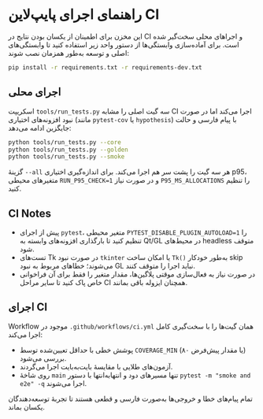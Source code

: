 # راهنمای اجرای پایپ‌لاین CI

این مخزن برای اطمینان از یکسان بودن نتایج در CI و اجراهای محلی سخت‌گیر شده است. برای آماده‌سازی وابستگی‌ها از دستور واحد زیر استفاده کنید تا وابستگی‌های اصلی و توسعه به‌طور همزمان نصب شوند:

```bash
pip install -r requirements.txt -r requirements-dev.txt
```

## اجرای محلی

اسکریپت `tools/run_tests.py` سه گیت اصلی را مشابه CI اجرا می‌کند اما در صورت نبود افزونه‌های اختیاری (مانند `pytest-cov` یا `hypothesis`) با پیام فارسی و حالت جایگزین ادامه می‌دهد:

```bash
python tools/run_tests.py --core
python tools/run_tests.py --golden
python tools/run_tests.py --smoke
```

گزینهٔ `--all` هر سه گیت را پشت سر هم اجرا می‌کند. برای اندازه‌گیری اختیاری p95، متغیرهای محیطی `RUN_P95_CHECK=1` و در صورت نیاز `P95_MS_ALLOCATIONS` را تنظیم کنید.

## CI Notes

- پیش از اجرای `pytest`، متغیر محیطی `PYTEST_DISABLE_PLUGIN_AUTOLOAD=1` را تنظیم کنید تا بارگذاری افزونه‌های وابسته به Qt/GL در محیط‌های headless متوقف شود.
- تست‌های Tk در صورت نبود `tkinter` یا امکان ساخت `Tk()` به‌طور خودکار skip می‌شوند؛ خطاهای مربوط به نبود GL نباید اجرا را متوقف کنند.
- در صورت نیاز به فعال‌سازی موقتی پلاگین‌ها، مقدار متغیر را فقط برای آن فراخوانی خاص پاک کنید تا سایر مراحل CI همچنان ایزوله باقی بمانند.

## اجرای CI

Workflow موجود در `.github/workflows/ci.yml` همان گیت‌ها را با سخت‌گیری کامل اجرا می‌کند:

- پوشش خطی با حداقل تعیین‌شده توسط `COVERAGE_MIN` (یا مقدار پیش‌فرض ۸۰) بررسی می‌شود.
- آزمون‌های طلایی با مقایسهٔ بایت‌به‌بایت اجرا می‌گردند.
- روی شاخهٔ `main` تنها مسیرهای دود و انتهابه‌انتها با دستور `pytest -m "smoke and e2e" -q` اجرا می‌شوند.

تمام پیام‌های خطا و خروجی‌ها به‌صورت فارسی و قطعی هستند تا تجربهٔ توسعه‌دهندگان یکسان بماند.
